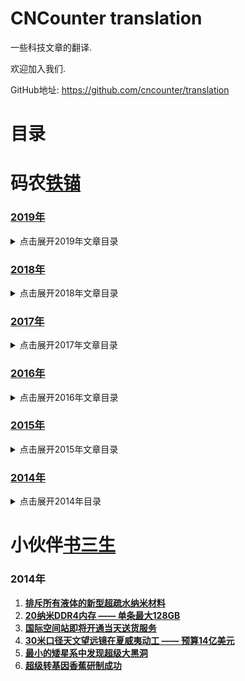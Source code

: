 CNCounter translation
===========

一些科技文章的翻译.

欢迎加入我们. 

GitHub地址: <https://github.com/cncounter/translation>

# 目录 #


##

# 码农[铁锚](http://blog.csdn.net/renfufei)


### [2019年](./tiemao_2019/)

<details>
<summary>点击展开2019年文章目录</summary>


* [01.JVM性能调优系列](./tiemao_2019/01_jvm_optimization/README.md)
* [02.Web开发团队常备工具](./tiemao_2019/02_software-teams-tools/02_software-teams-tools.md)
* [03.MySQL-JDBC驱动-连接参数说明](./tiemao_2019/03_mysql_jdbc_properties/README.md)
* [04.升级https - 解决系统被网络运营商植入广告等问题](./tiemao_2019/04_to_https/04_to_https.md)
* [05.MongoDB教程系列](./tiemao_2019/05_queries-in-spring-data-mongodb/README.md)
* [06.elasticsearch 入门实战](./tiemao_2019/06_elasticsearch/06_elasticsearch.md)
* [07.Java进阶知识 - 线程间通信](./tiemao_2019/07_java-inter-thread-communication/07_java-inter-thread-communication.md)
* [08.获取JS中的调用栈](./tiemao_2019/08_js_call_stack/08_js_call_stack.md)
* [09.同01-JVM](./tiemao_2019/09_jvm_optimization/09_jvm_optimization.md)
* [10.同01-Compiler](./tiemao_2019/10_compiler_optimization/10_compiler_optimization.md)
* [11.同01-GC](./tiemao_2019/11_gc_optimization/11_gc_optimization.md)
* [12.同01-C4](./tiemao_2019/12_c4_gc/12_c4_gc.md)
* [13.JVM 性能优化, Part 5: Java的扩容问题](./tiemao_2019/13_java_scalability/13_java_scalability.md)
* [14.idea-setting](./tiemao_2019/14_idea_setting/README.md)
* [15.HotSpot虚拟机运行时系统](./tiemao_2019/15_HotSpot_Runtime_Overview/README.md)
* [16.事务特性ACID简介](./tiemao_2019/16_DataBase_ACID/README.md)
* [17.Java与封装](./tiemao_2019/17_encapsulation-in-java/README.md)
* [18.Java多线程与并发教程](./tiemao_2019/18_java-concurrency/README.md)
* [19.mybatis-foreach问题](./tiemao_2019/19_mybatis_foreach_item/README.md)
* [20.Pauseless-GC算法](./tiemao_2019/20_Azul-The-Pauseless-GC-Algorithm/README.md)

</details>



### [2018年](./tiemao_2018/)

<details>
<summary>点击展开2018年文章目录</summary>

1. [**Java Web应用目录结构**](tiemao_2018/01_java_web_package/01_java_web_package.md)
1. [**NodeJS调用HeadLess-Chrome**](tiemao_2018/05_headless-chrome-node-js/05_headless-chrome-node-js.md)
1. [**JSON.parse()/JSON.stringify方法**](tiemao_2018/06_JSON_stringify_parse/06_JSON_stringify_parse.md)
1. [**Java-根据IP统计访问次数**](tiemao_2018/07_Java_IP_Visit_Counter/07_Java_IP_Visit_Counter.md)
1. [**决不妥协, 拒绝背锅**](tiemao_2018/08_saying_no/08_saying_no.md)
1. [**spring通过QQ邮箱发送Email**](tiemao_2018/09_spring_send_email/09_spring_send_email.md)
1. [**配置 catalina.out 的日志格式**](tiemao_2018/15_catalina_out_log/15_catalina_out_log.md)
1. [**OOM终结者参数调优**](tiemao_2018/20_oom_killer/20_oom_killer.md)
1. [**JVM-OOM内存问题诊断示例1**](tiemao_2018/26_jvm_analysize_demo1/26_jvm_analysize_demo1.md)
1. [**记一次老年代内存不足的案例**](tiemao_2018/27_jvm_analysize_demo2/27_jvm_analysize_demo2.md)
1. [**WebRTC基础实践-系列课程**](tiemao_2018/31_WebRTC/README.md)
43. [**CSS高级技巧:自动省略左侧文本**](tiemao_2018/43_css-ellipsis-left/43_css-ellipsis-left.md)

</details>

### [2017年](./tiemao_2017/)

<details>
<summary>点击展开2017年文章目录</summary>

1. [**JNI全局引用与JFrame.dispose()方法**](tiemao_2017/01_JFrame_dispose_JNI/01_JFrame_dispose_JNI.md)
1. [**Dalvik 虚拟机的垃圾收集简介**](tiemao_2017/02_gc-in-dalvik-vm-in-android/02_gc-in-dalvik-vm-in-android.md)
1. [**SpringMVC中JSP页面不显示EL表达式的原因**](tiemao_2017/03_spring_mvc_jsp_el_jstl/03_spring_mvc_jsp_el_jstl.md)
1. [**Tomcat 启动速度优化**](tiemao_2017/07_FasterStartUp_Tomcat/07_FasterStartUp_Tomcat.md)
1. [**RMI垃圾收集简介**](tiemao_2017/10_rmi_gc/10_rmi_gc.md)
1. [**1. Java EE简介 - JavaEE基础系列**](tiemao_2017/23_what-is-java-ee/23_what-is-java-ee.md)
1. [**2.JSR简介 - JavaEE基础系列**](tiemao_2017/22_what-is-a-jsr/22_what-is-a-jsr.md)
1. [**3. 什么是JSR参考实现？ - JavaEE基础系列**](tiemao_2017/24_jsr-reference-impl/24_jsr-reference-impl.md)
1. [**4. 什么是应用服务器？ - JavaEE基础系列**](tiemao_2017/26_what-is-an-application-server/26_what-is-an-application-server.md)
1. [**前端构建工具-fis3使用入门**](tiemao_2017/27_fis3_usage/27_fis3_usage.md)

</details>


### [2016年](./tiemao_2016/)
<details>
<summary>点击展开2016年文章目录</summary>

[1.](./tiemao_2016/)

</details>

### [2015年](./tiemao_2015/)

<details>
<summary>点击展开2015年文章目录</summary>

1. **[AngularJS最佳实践: 请小心使用 ng-repeat 中的 $index](tiemao_2015/04_ng_repeat_$index/ng_repeat_$index.md)**
1. **[巧用JSON.stringify()生成漂亮格式的JSON字符串](tiemao_2015/05_JSON_indent/05_JSON_indent.md)**
1. **[深入详解SQL中的Null](tiemao_2015/10_Understanding_SQL_Null/10_Understanding_SQL_Null.md)**

</details>

### [2014年](./tiemao_2014/)

<details>
<summary>点击展开2014年目录</summary>

1. **[编程界12个靠谱的5年预测](./tiemao_2014/5year/5year.md)**
1. **[年轻程序员越早知道越好的8个职场建议](./tiemao_2014/CareerAdvice/CareerAdvice.md)**
1. **[CPU空闲时在忙什么](tiemao_2014/CPUIdel/CPUIdel.md)**
1. **[Hadoop的发展开辟了对数据迁移工具的需求](tiemao_2014/DataMigration/DataMigration.md)**
1. **[G1垃圾收集器入门](tiemao_2014/G1/G1.md)**
1. **[Windows下Git使用入门](tiemao_2014/GitHelp/GitHelp.md)**
1. **[10分钟折腾HBase](tiemao_2014/hbase/quickstart.md)**
1. **[JDK7-HotSpot启动参数](tiemao_2014/HotSpot_VM_Options/HotSpot_VM_Options.md)**
1. **[内存计算带来可操作的实时智能系统](tiemao_2014/InMemoryComputing/InMemoryComputing.md)**
1. **[Java框架ForkJoin入门简介](tiemao_2014/Java_ForkJoin/Java_ForkJoin.md)**
1. **[最常用的Java类 Top 100](tiemao_2014/Java100Classes/Java100Classes.md)**
1. **[JavaEE标准很难推销给Spring框架用户](tiemao_2014/JavaEEvsSpring/JavaEEvsSpring.md)**
1. **[Java Heap dump文件分析工具jhat简介](tiemao_2014/jhat/jhat.md)**
1. **[Common Lisp简介](tiemao_2014/Lisp/01_Introduction.md)**
1. **[“一劳永逸”地解析 `SHOW SLAVE STATUS` 日志文件和位置](tiemao_2014/MySQL_Slow_Log/MySQL_Slow_Log.md)**
1. **[DOM中的动态NodeList与静态NodeList](tiemao_2014/NodeList/NodeList.md)**
1. **[PL/SQL一天入门基础教程](tiemao_2014/PLSQL/plsql_1day.md)**
1. **[生产环境线上测试的惨淡人生](tiemao_2014/ProductionTesting/ProductionTesting.md)**
1. **[Promise详解](tiemao_2014/Promise/Promise.md)**
1. **[Redis为何Bigger比Memcached高](tiemao_2014/Redis_beats_Memcached/Redis_beats_Memcached.md)**
1. **[可靠的Windows版Redis-教你怎么解决64位Windows版Redis狂占C盘的问题](tiemao_2014/RedisQFork_heapdir/RedisQFork_heapdir.md)**
1. **[Oracle中 SQL 执行太慢的元凶: OR](tiemao_2014/SQL_OR/sql_slow_by_or.md)**
1. **[Windows下载安装JDK](tiemao_2014/Win_JDK7/Win_JDK7.md)**

</details>



# 小伙伴[书三生](http://t.qq.com/renfufei)

### 2014年

1. **[排斥所有液体的新型超疏水纳米材料](shusansheng_2014/superomniphobic/superomniphobic.md)**
1. **[20纳米DDR4内存 —— 单条最大128GB](shusansheng_2014/Samsung20nmDDR4/Samsung20nmDDR4.md)**
1. **[国际空间站即将开通当天送货服务](shusansheng_2014/SpaceStation/SpaceStation.md)**
1. **[30米口径天文望远镜在夏威夷动工 —— 预算14亿美元](shusansheng_2014/telescope/telescope.md)**
1. **[最小的矮星系中发现超级大黑洞](shusansheng_2014/blackhole/blackhole.md)**
1. **[超级转基因香蕉研制成功](shusansheng_2014/superbanana/superbanana.md)**


